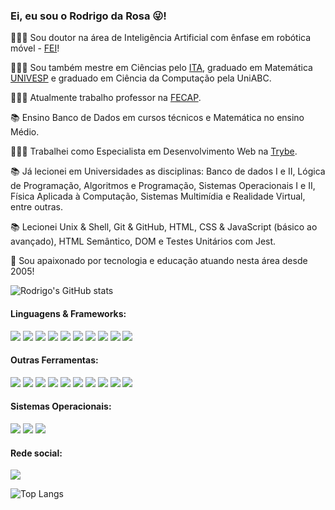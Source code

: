 ### Ei, eu sou o Rodrigo da Rosa 😜!

👨🏻‍🎓 Sou doutor na área de Inteligência Artificial com ênfase em robótica móvel - [FEI](https://repositorio.fei.edu.br/items/bea99639-6cce-4091-a10c-3605b65cbdae)!
 
👨🏻‍🎓 Sou também mestre em Ciências pelo [ITA](http://www.ita.br/), graduado em Matemática [UNIVESP](https://univesp.br/) e graduado em Ciência da Computação pela UniABC.

🧑🏻‍💻 Atualmente trabalho professor na [FECAP](https://fecap.br/).

📚 Ensino Banco de Dados em cursos técnicos e Matemática no ensino Médio.

🧑🏻‍💻 Trabalhei como Especialista em Desenvolvimento Web na [Trybe](https://www.betrybe.com/).

📚 Já lecionei em Universidades as disciplinas: Banco de dados I e II, Lógica de Programação, Algoritmos e Programação, Sistemas Operacionais I e II, Física Aplicada à Computação, Sistemas Multimídia e Realidade Virtual, entre outras.

📚 Lecionei Unix & Shell, Git & GitHub, HTML, CSS & JavaScript (básico ao avançado), HTML Semântico, DOM e Testes Unitários com Jest.

💙 Sou apaixonado por tecnologia e educação atuando nesta área desde 2005!

![Rodrigo's GitHub stats](https://github-readme-stats.vercel.app/api?username=roddai&show_icons=true&theme=radical)

#### Linguagens & Frameworks:

[<img src="https://img.shields.io/badge/MySQL-005C84?style=for-the-badge&logo=mysql&logoColor=white" />](https://img.shields.io/badge/MySQL-005C84?style=for-the-badge&logo=mysql&logoColor=white)
[<img src="https://img.shields.io/badge/Microsoft%20SQL%20Server-CC2927?style=for-the-badge&logo=microsoft%20sql%20server&logoColor=white" />](https://img.shields.io/badge/Microsoft%20SQL%20Server-CC2927?style=for-the-badge&logo=microsoft%20sql%20server&logoColor=white)
[<img src="https://img.shields.io/badge/PLSQL-F80000?style=for-the-badge&logo=oracle&logoColor=black" />](https://img.shields.io/badge/PLSQL-F80000?style=for-the-badge&logo=oracle&logoColor=black)
[<img src="https://img.shields.io/badge/Oracle-F80000?style=for-the-badge&logo=Oracle&logoColor=white" />](https://img.shields.io/badge/Oracle-F80000?style=for-the-badge&logo=Oracle&logoColor=white)
[<img src="https://img.shields.io/badge/HTML5-E34F26?style=for-the-badge&logo=html5&logoColor=white" />](https://img.shields.io/badge/HTML5-E34F26?style=for-the-badge&logo=html5&logoColor=white)
[<img src="https://img.shields.io/badge/CSS3-1572B6?style=for-the-badge&logo=css3&logoColor=white" />](https://img.shields.io/badge/CSS3-1572B6?style=for-the-badge&logo=css3&logoColor=white)
[<img src="https://img.shields.io/badge/JavaScript-323330?style=for-the-badge&logo=javascript&logoColor=F7DF1E" />](https://img.shields.io/badge/JavaScript-323330?style=for-the-badge&logo=javascript&logoColor=F7DF1E)
[<img src="https://img.shields.io/badge/C%2B%2B-00599C?style=for-the-badge&logo=c%2B%2B&logoColor=white" />](https://img.shields.io/badge/C%2B%2B-00599C?style=for-the-badge&logo=c%2B%2B&logoColor=white)
[<img src="https://img.shields.io/badge/LaTeX-47A141?style=for-the-badge&logo=LaTeX&logoColor=white" />](https://img.shields.io/badge/LaTeX-47A141?style=for-the-badge&logo=LaTeX&logoColor=white)
[<img src="https://img.shields.io/badge/Jest-C21325?style=for-the-badge&logo=jest&logoColor=white" />](https://img.shields.io/badge/Jest-C21325?style=for-the-badge&logo=jest&logoColor=white)

#### Outras Ferramentas:

[<img src="https://img.shields.io/badge/VSCode-0078D4?style=for-the-badge&logo=visual%20studio%20code&logoColor=white" />](https://img.shields.io/badge/VSCode-0078D4?style=for-the-badge&logo=visual%20studio%20code&logoColor=white)
[<img src="https://img.shields.io/badge/Notion-000000?style=for-the-badge&logo=notion&logoColor=white" />](https://img.shields.io/badge/Notion-000000?style=for-the-badge&logo=notion&logoColor=white)
[<img src="https://img.shields.io/badge/Trello-0052CC?style=for-the-badge&logo=trello&logoColor=white" />](https://img.shields.io/badge/Trello-0052CC?style=for-the-badge&logo=trello&logoColor=white)
[<img src="https://img.shields.io/badge/GIT-E44C30?style=for-the-badge&logo=git&logoColor=white" />](https://img.shields.io/badge/GIT-E44C30?style=for-the-badge&logo=git&logoColor=white)
[<img src="https://img.shields.io/badge/GitHub-100000?style=for-the-badge&logo=github&logoColor=white" />](https://img.shields.io/badge/GitHub-100000?style=for-the-badge&logo=github&logoColor=white)
[<img src="https://img.shields.io/badge/Figma-F24E1E?style=for-the-badge&logo=figma&logoColor=white" />](https://img.shields.io/badge/Figma-F24E1E?style=for-the-badge&logo=figma&logoColor=white)
[<img src="https://img.shields.io/badge/Zoom-2D8CFF?style=for-the-badge&logo=zoom&logoColor=white" />](https://img.shields.io/badge/Zoom-2D8CFF?style=for-the-badge&logo=zoom&logoColor=white)
[<img src="https://img.shields.io/badge/Google%20Meet-00897B?style=for-the-badge&logo=google-meet&logoColor=white" />](https://img.shields.io/badge/Google%20Meet-00897B?style=for-the-badge&logo=google-meet&logoColor=white)
[<img src="https://img.shields.io/badge/Slack-4A154B?style=for-the-badge&logo=slack&logoColor=white" />](https://img.shields.io/badge/Slack-4A154B?style=for-the-badge&logo=slack&logoColor=white)
[<img src="https://img.shields.io/badge/Discord-5865F2?style=for-the-badge&logo=discord&logoColor=white" />](https://img.shields.io/badge/Discord-5865F2?style=for-the-badge&logo=discord&logoColor=white)

#### Sistemas Operacionais:

[<img src="https://img.shields.io/badge/mac%20os-000000?style=for-the-badge&logo=apple&logoColor=white" />](https://img.shields.io/badge/mac%20os-000000?style=for-the-badge&logo=apple&logoColor=white)
[<img src="https://img.shields.io/badge/Ubuntu-E95420?style=for-the-badge&logo=ubuntu&logoColor=white" />](https://img.shields.io/badge/Ubuntu-E95420?style=for-the-badge&logo=ubuntu&logoColor=white)
[<img src="https://img.shields.io/badge/Windows-0078D6?style=for-the-badge&logo=windows&logoColor=white" />](https://img.shields.io/badge/Windows-0078D6?style=for-the-badge&logo=windows&logoColor=white)

#### Rede social:

[<img src="https://img.shields.io/badge/linkedin-%230077B5.svg?&style=for-the-badge&logo=linkedin&logoColor=white" />](https://www.linkedin.com/in/rodrigo-da-rosa-05554967/)

![Top Langs](https://github-readme-stats.vercel.app/api/top-langs/?username=roddai&hide_progress=true)




<!--
**roddai/roddai** is a ✨ _special_ ✨ repository because its `README.md` (this file) appears on your GitHub profile.

themes: dark, radical, merko, gruvbox, , tokyonight, onedark, cobalt, synthwave, highcontrast, dracula

Here are some ideas to get you started:

- 🔭 I’m currently working on ...
- 🌱 I’m currently learning ...
- 👯 I’m looking to collaborate on ...
- 🤔 I’m looking for help with ...
- 💬 Ask me about ...
- 📫 How to reach me: ...
- 😄 Pronouns: ...
- ⚡ Fun fact: ...

-->
